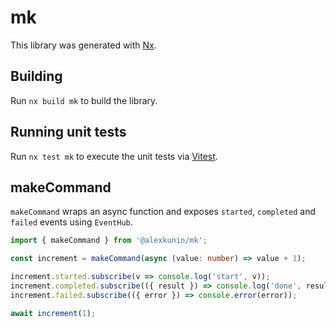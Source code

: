 # mk

This library was generated with [Nx](https://nx.dev).

## Building

Run `nx build mk` to build the library.

## Running unit tests

Run `nx test mk` to execute the unit tests via [Vitest](https://vitest.dev/).

## makeCommand

`makeCommand` wraps an async function and exposes `started`, `completed` and `failed` events using `EventHub`.

```ts
import { makeCommand } from '@alexkunin/mk';

const increment = makeCommand(async (value: number) => value + 1);

increment.started.subscribe(v => console.log('start', v));
increment.completed.subscribe(({ result }) => console.log('done', result));
increment.failed.subscribe(({ error }) => console.error(error));

await increment(1);
```
